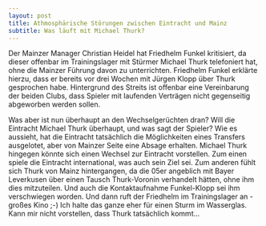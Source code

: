 ```yaml
---
layout: post
title: Athmosphärische Störungen zwischen Eintracht und Mainz
subtitle: Was läuft mit Michael Thurk?
---
```


Der Mainzer Manager Christian Heidel hat Friedhelm Funkel kritisiert, da dieser offenbar im Trainingslager mit Stürmer Michael Thurk telefoniert hat, ohne die Mainzer Führung davon zu unterrichten. Friedhelm Funkel erklärte hierzu, dass er bereits vor drei Wochen mit Jürgen Klopp über Thurk gesprochen habe. Hintergrund des Streits ist offenbar eine Vereinbarung der beiden Clubs, dass Spieler mit laufenden Verträgen nicht gegenseitig abgeworben werden sollen.

Was aber ist nun überhaupt an den Wechselgerüchten dran? Will die Eintracht Michael Thurk überhaupt, und was sagt der Spieler? Wie es aussieht, hat die Eintracht tatsächlich die Möglichkeiten eines Transfers ausgelotet, aber von Mainzer Seite eine Absage erhalten. Michael Thurk hingegen könnte sich einen Wechsel zur Eintracht vorstellen. Zum einen spiele die Eintracht international, was auch sein Ziel sei. Zum anderen fühlt sich Thurk von Mainz hintergangen, da die 05er angeblich mit Bayer Leverkusen über einen Tausch Thurk-Voronin verhandelt hätten, ohne ihm dies mitzuteilen. Und auch die Kontaktaufnahme Funkel-Klopp sei ihm verschwiegen worden. Und dann ruft der Friedhelm im Trainingslager an - großes Kino ;-) Ich halte das ganze eher für einen Sturm im Wasserglas. Kann mir nicht vorstellen, dass Thurk tatsächlich kommt...
